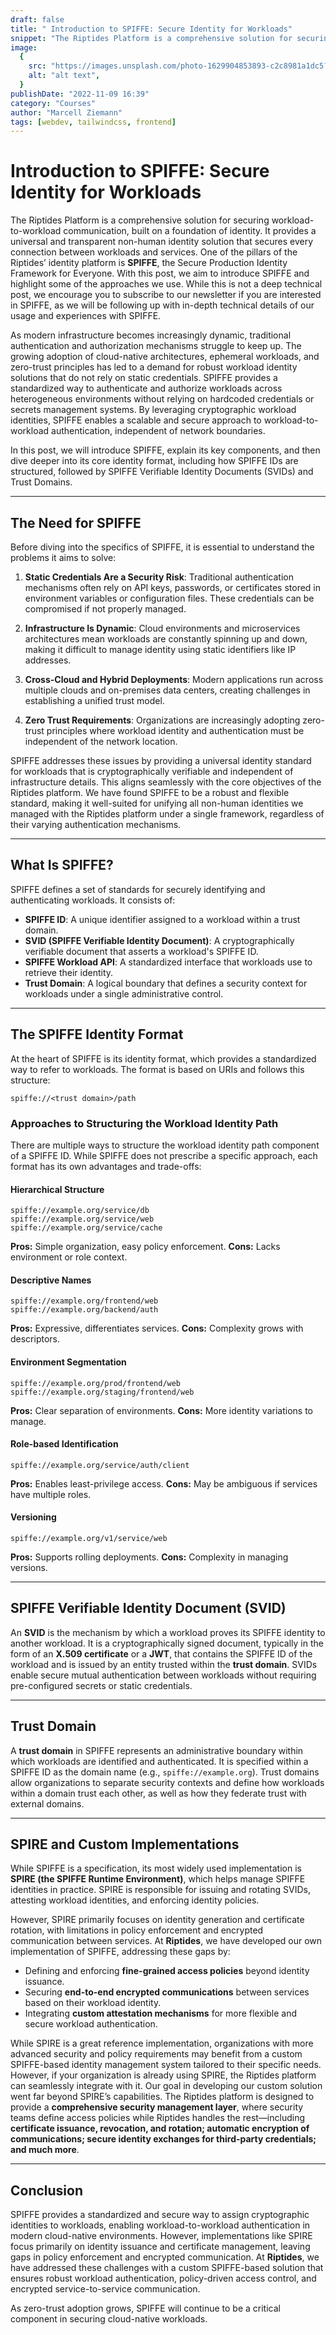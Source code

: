 ```yaml
---
draft: false
title: " Introduction to SPIFFE: Secure Identity for Workloads"
snippet: "The Riptides Platform is a comprehensive solution for securing workload-to-workload communication, built on a foundation of identity. It provides a universal and transparent non-human identity solution that secures every connection between workloads and services. One of the pillars of the Riptides’ identity platform is SPIFFE, the Secure Production Identity Framework for Everyone. "
image:
  {
    src: "https://images.unsplash.com/photo-1629904853893-c2c8981a1dc5?fit=crop&w=600&h=335",
    alt: "alt text",
  }
publishDate: "2022-11-09 16:39"
category: "Courses"
author: "Marcell Ziemann"
tags: [webdev, tailwindcss, frontend]
---
```


# Introduction to SPIFFE: Secure Identity for Workloads

The Riptides Platform is a comprehensive solution for securing workload-to-workload communication, built on a foundation of identity. It provides a universal and transparent non-human identity solution that secures every connection between workloads and services. One of the pillars of the Riptides’ identity platform is **SPIFFE**, the Secure Production Identity Framework for Everyone. With this post, we aim to introduce SPIFFE and highlight some of the approaches we use. While this is not a deep technical post, we encourage you to subscribe to our newsletter if you are interested in SPIFFE, as we will be following up with in-depth technical details of our usage and experiences with SPIFFE.

As modern infrastructure becomes increasingly dynamic, traditional authentication and authorization mechanisms struggle to keep up. The growing adoption of cloud-native architectures, ephemeral workloads, and zero-trust principles has led to a demand for robust workload identity solutions that do not rely on static credentials. SPIFFE provides a standardized way to authenticate and authorize workloads across heterogeneous environments without relying on hardcoded credentials or secrets management systems. By leveraging cryptographic workload identities, SPIFFE enables a scalable and secure approach to workload-to-workload authentication, independent of network boundaries.

In this post, we will introduce SPIFFE, explain its key components, and then dive deeper into its core identity format, including how SPIFFE IDs are structured, followed by SPIFFE Verifiable Identity Documents (SVIDs) and Trust Domains.

---

## The Need for SPIFFE

Before diving into the specifics of SPIFFE, it is essential to understand the problems it aims to solve:

1. **Static Credentials Are a Security Risk**: Traditional authentication mechanisms often rely on API keys, passwords, or certificates stored in environment variables or configuration files. These credentials can be compromised if not properly managed.

2. **Infrastructure Is Dynamic**: Cloud environments and microservices architectures mean workloads are constantly spinning up and down, making it difficult to manage identity using static identifiers like IP addresses.

3. **Cross-Cloud and Hybrid Deployments**: Modern applications run across multiple clouds and on-premises data centers, creating challenges in establishing a unified trust model.

4. **Zero Trust Requirements**: Organizations are increasingly adopting zero-trust principles where workload identity and authentication must be independent of the network location.

SPIFFE addresses these issues by providing a universal identity standard for workloads that is cryptographically verifiable and independent of infrastructure details. This aligns seamlessly with the core objectives of the Riptides platform. We have found SPIFFE to be a robust and flexible standard, making it well-suited for unifying all non-human identities we managed with the Riptides platform under a single framework, regardless of their varying authentication mechanisms.

---

## What Is SPIFFE?

SPIFFE defines a set of standards for securely identifying and authenticating workloads. It consists of:

- **SPIFFE ID**: A unique identifier assigned to a workload within a trust domain.
- **SVID (SPIFFE Verifiable Identity Document)**: A cryptographically verifiable document that asserts a workload's SPIFFE ID.
- **SPIFFE Workload API**: A standardized interface that workloads use to retrieve their identity.
- **Trust Domain**: A logical boundary that defines a security context for workloads under a single administrative control.

---

## The SPIFFE Identity Format

At the heart of SPIFFE is its identity format, which provides a standardized way to refer to workloads. The format is based on URIs and follows this structure:

```
spiffe://<trust domain>/path
```

### Approaches to Structuring the Workload Identity Path

There are multiple ways to structure the workload identity path component of a SPIFFE ID. While SPIFFE does not prescribe a specific approach, each format has its own advantages and trade-offs:

#### **Hierarchical Structure**

```
spiffe://example.org/service/db
spiffe://example.org/service/web
spiffe://example.org/service/cache
```

**Pros:** Simple organization, easy policy enforcement.
**Cons:** Lacks environment or role context.

#### **Descriptive Names**

```
spiffe://example.org/frontend/web
spiffe://example.org/backend/auth
```

**Pros:** Expressive, differentiates services.
**Cons:** Complexity grows with descriptors.

#### **Environment Segmentation**

```
spiffe://example.org/prod/frontend/web
spiffe://example.org/staging/frontend/web
```

**Pros:** Clear separation of environments.
**Cons:** More identity variations to manage.

#### **Role-based Identification**

```
spiffe://example.org/service/auth/client
```

**Pros:** Enables least-privilege access.
**Cons:** May be ambiguous if services have multiple roles.

#### **Versioning**

```
spiffe://example.org/v1/service/web
```

**Pros:** Supports rolling deployments.
**Cons:** Complexity in managing versions.

---

## SPIFFE Verifiable Identity Document (SVID)

An **SVID** is the mechanism by which a workload proves its SPIFFE identity to another workload. It is a cryptographically signed document, typically in the form of an **X.509 certificate** or a **JWT**, that contains the SPIFFE ID of the workload and is issued by an entity trusted within the **trust domain**. SVIDs enable secure mutual authentication between workloads without requiring pre-configured secrets or static credentials.

---

## Trust Domain

A **trust domain** in SPIFFE represents an administrative boundary within which workloads are identified and authenticated. It is specified within a SPIFFE ID as the domain name (e.g., `spiffe://example.org`). Trust domains allow organizations to separate security contexts and define how workloads within a domain trust each other, as well as how they federate trust with external domains.

---

## SPIRE and Custom Implementations

While SPIFFE is a specification, its most widely used implementation is **SPIRE (the SPIFFE Runtime Environment)**, which helps manage SPIFFE identities in practice. SPIRE is responsible for issuing and rotating SVIDs, attesting workload identities, and enforcing identity policies.

However, SPIRE primarily focuses on identity generation and certificate rotation, with limitations in policy enforcement and encrypted communication between services. At **Riptides**, we have developed our own implementation of SPIFFE, addressing these gaps by:

- Defining and enforcing **fine-grained access policies** beyond identity issuance.
- Securing **end-to-end encrypted communications** between services based on their workload identity.
- Integrating **custom attestation mechanisms** for more flexible and secure workload authentication.

While SPIRE is a great reference implementation, organizations with more advanced security and policy requirements may benefit from a custom SPIFFE-based identity management system tailored to their specific needs. However, if your organization is already using SPIRE, the Riptides platform can seamlessly integrate with it. Our goal in developing our custom solution went far beyond SPIRE’s capabilities. The Riptides platform is designed to provide a **comprehensive security management layer**, where security teams define access policies while Riptides handles the rest—including **certificate issuance, revocation, and rotation; automatic encryption of communications; secure identity exchanges for third-party credentials; and much more**.

---

## Conclusion

SPIFFE provides a standardized and secure way to assign cryptographic identities to workloads, enabling workload-to-workload authentication in modern cloud-native environments. However, implementations like SPIRE focus primarily on identity issuance and certificate management, leaving gaps in policy enforcement and encrypted communication. At **Riptides**, we have addressed these challenges with a custom SPIFFE-based solution that ensures robust workload authentication, policy-driven access control, and encrypted service-to-service communication.

As zero-trust adoption grows, SPIFFE will continue to be a critical component in securing cloud-native workloads.

